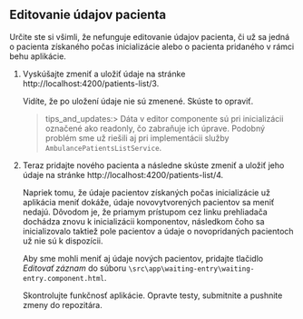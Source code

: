 ## Editovanie údajov pacienta

Určite ste si všimli, že nefunguje editovanie údajov pacienta, či už sa jedná o pacienta získaného počas 
inicializácie alebo o pacienta pridaného v rámci behu aplikácie.

1.  Vyskúšajte zmeniť a uložiť údaje na stránke http://localhost:4200/patients-list/3.

    Vidíte, že po uložení údaje nie sú zmenené. Skúste to opraviť.

    >tips_and_updates:> Dáta v editor componente sú pri inicializácii označené ako readonly, čo zabraňuje
    > ich úprave. Podobný problém sme už riešili aj pri implementácii služby `AmbulancePatientsListService`.

2.  Teraz pridajte nového pacienta a následne skúste zmeniť a uložiť jeho údaje na stránke http://localhost:4200/patients-list/4.

    Napriek tomu, že údaje pacientov získaných počas inicializácie už aplikácia meniť dokáže, 
    údaje novovytvorených pacientov sa meniť nedajú. Dôvodom je, že priamym prístupom cez linku prehliadača
    dochádza znovu k inicializácii komponentov, následkom čoho sa inicializovalo taktiež pole pacientov a 
    údaje o novopridaných pacientoch už nie sú k dispozícii.

    Aby sme mohli meniť aj údaje nových pacientov, pridajte tlačidlo _Editovať záznam_ do súboru
    `\src\app\waiting-entry\waiting-entry.component.html`.

    Skontrolujte funkčnosť aplikácie. Opravte testy, submitnite a pushnite zmeny do repozitára.